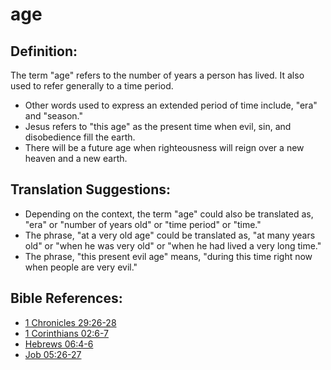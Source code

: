 # age #

## Definition: ##

The term "age" refers to the number of years a person has lived. It also used to refer generally to a time period.

* Other words used to express an extended period of time include, "era" and "season."
* Jesus refers to "this age" as the present time when evil, sin, and disobedience fill the earth.
* There will be a future age when righteousness will reign over a new heaven and a new earth.

## Translation Suggestions: ##

* Depending on the context, the term "age" could also be translated as, "era" or "number of years old" or "time period" or "time."
* The phrase, "at a very old age" could be translated as, "at many years old" or "when he was very old" or "when he had lived a very long time."
* The phrase, "this present evil age" means, "during this time right now when people are very evil."

## Bible References: ##

* [1 Chronicles 29:26-28](en/tn/1ch/help/29/26)
* [1 Corinthians 02:6-7](en/tn/1co/help/02/06)
* [Hebrews 06:4-6](en/tn/heb/help/06/04)
* [Job 05:26-27](en/tn/job/help/05/26)
